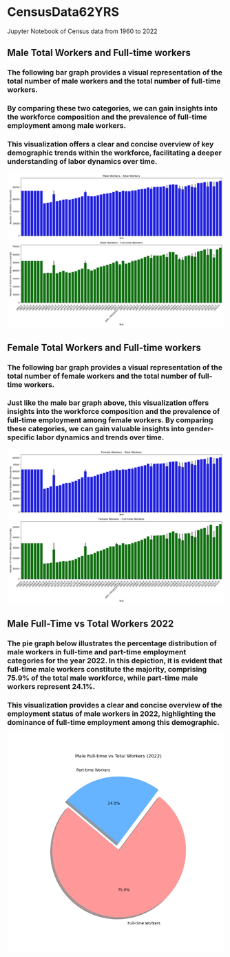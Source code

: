 # CensusData62YRS
Jupyter Notebook of Census data from 1960 to 2022

## Male Total Workers and Full-time workers
### The following bar graph provides a visual representation of the total number of male workers and the total number of full-time workers.
### By comparing these two categories, we can gain insights into the workforce composition and the prevalence of full-time employment among male workers. 
### This visualization offers a clear and concise overview of key demographic trends within the workforce, facilitating a deeper understanding of labor dynamics over time.
![Male Workers](https://github.com/itcoder78/CensusData62YRS/blob/main/Male%20Workers.png)

## Female Total Workers and Full-time workers
### The following bar graph provides a visual representation of the total number of female workers and the total number of full-time workers.
### Just like the male bar graph above, this visualization offers insights into the workforce composition and the prevalence of full-time employment among female workers. By comparing these categories, we can gain valuable insights into gender-specific labor dynamics and trends over time.

![Female Workers](https://github.com/itcoder78/CensusData62YRS/blob/main/Female%20Workers.png)

## Male Full-Time vs Total Workers 2022
### The pie graph below illustrates the percentage distribution of male workers in full-time and part-time employment categories for the year 2022. In this depiction, it is evident that full-time male workers constitute the majority, comprising 75.9% of the total male workforce, while part-time male workers represent 24.1%.
### This visualization provides a clear and concise overview of the employment status of male workers in 2022, highlighting the dominance of full-time employment among this demographic.
![Male 2022](https://github.com/itcoder78/CensusData62YRS/blob/main/Male%20Full-time%20vs%20Total%20Workers.png)
